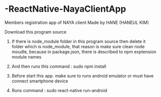 # -ReactNative-NayaClientApp
Members registration app of NAYA client 
Made by HANE (HANEUL KIM)

Download this program source 

1. If there is node_module folder in this program source then delete it folder which is node_module, that reason is make sure clean node moudle, because in package.json, there is described to npm exptension module names 

2. And then runs this command : sudo npm install  

3. Before start this app. make sure to runs android emulator or must have connect smartphone device 

4. Runs command : sudo react-native run-android
